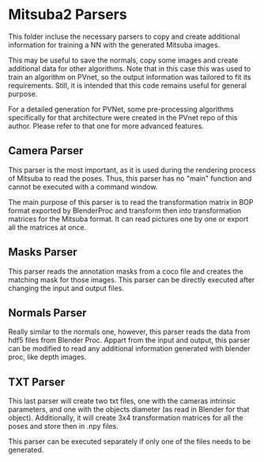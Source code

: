 # Mitsuba2 Parsers

This folder incluse the necessary parsers to copy and create additional information for
training a NN with the generated Mitsuba images.

This may be useful to save the normals, copy some images and create additional data for other algorithms.
Note that in this case this was used to train an algorithm on PVnet, so the output information was tailored
to fit its requirements. Still, it is intended that this code remains useful for general purpose.

For a detailed generation for PVNet, some pre-processing algorithms specifically for that architecture were created 
in the PVnet repo of this author. Please refer to that one for more advanced features.

## Camera Parser
This parser is the most important, as it is used during the rendering process of Mitsuba to read the poses.
Thus, this parser has no "main" function and cannot be executed with a command window.

The main purpose of this parser is to read the transformation matrix in BOP format exported
by BlenderProc and transform then into transformation matrices for the Mitsuba format. It can
read pictures one by one or export all the matrices at once.

## Masks Parser
This parser reads the annotation masks from a coco file and creates the matching mask
for those images. This parser can be directly executed after changing the input and output files.

## Normals Parser
Really similar to the normals one, however, this parser reads the data from hdf5 files 
from Blender Proc. Appart from the input and output, this parser can be modified to read
any additional information generated with blender proc, like depth images.

## TXT Parser
This last parser will create two txt files, one with the cameras intrinsic parameters, and
one with the objects diameter (as read in Blender for that object). Additionally, it will 
create 3x4 transformation matrices for all the poses and store then in .npy files.

This parser can be executed separately if only one of the files needs to be generated. 